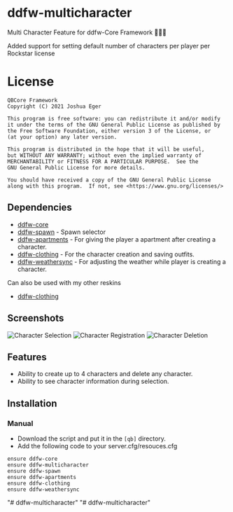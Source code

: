 # ddfw-multicharacter
Multi Character Feature for ddfw-Core Framework :people_holding_hands:

Added support for setting default number of characters per player per Rockstar license

# License

    QBCore Framework
    Copyright (C) 2021 Joshua Eger

    This program is free software: you can redistribute it and/or modify
    it under the terms of the GNU General Public License as published by
    the Free Software Foundation, either version 3 of the License, or
    (at your option) any later version.

    This program is distributed in the hope that it will be useful,
    but WITHOUT ANY WARRANTY; without even the implied warranty of
    MERCHANTABILITY or FITNESS FOR A PARTICULAR PURPOSE.  See the
    GNU General Public License for more details.

    You should have received a copy of the GNU General Public License
    along with this program.  If not, see <https://www.gnu.org/licenses/>


## Dependencies
- [ddfw-core](https://github.com/qbcore-framework/ddfw-core)
- [ddfw-spawn](https://github.com/qbcore-framework/ddfw-spawn) - Spawn selector
- [ddfw-apartments](https://github.com/qbcore-framework/ddfw-apartments) - For giving the player a apartment after creating a character.
- [ddfw-clothing](https://github.com/qbcore-framework/ddfw-clothing) - For the character creation and saving outfits. 
- [ddfw-weathersync](https://github.com/qbcore-framework/ddfw-weathersync) - For adjusting the weather while player is creating a character.

Can also be used with my other reskins
- [ddfw-clothing](https://github.com/ST4LTH/ddfw-clothing)

## Screenshots
![Character Selection](https://i.imgur.com/jPxFucu.jpeg)
![Character Registration](https://i.imgur.com/s2PWtHL.jpeg)
![Character Deletion](https://i.imgur.com/YBiLgs2.jpeg)

## Features
- Ability to create up to 4 characters and delete any character.
- Ability to see character information during selection.

## Installation
### Manual
- Download the script and put it in the `[qb]` directory.
- Add the following code to your server.cfg/resouces.cfg
```
ensure ddfw-core
ensure ddfw-multicharacter
ensure ddfw-spawn
ensure ddfw-apartments
ensure ddfw-clothing
ensure ddfw-weathersync
```
"# ddfw-multicharacter" 
"# ddfw-multicharacter" 
